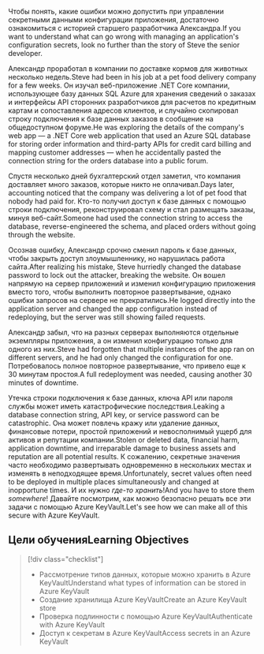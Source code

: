 <span data-ttu-id="12968-101">Чтобы понять, какие ошибки можно допустить при управлении секретными данными конфигурации приложения, достаточно ознакомиться с историей старшего разработчика Александра.</span><span class="sxs-lookup"><span data-stu-id="12968-101">If you want to understand what can go wrong with managing an application's configuration secrets, look no further than the story of Steve the senior developer.</span></span>

<span data-ttu-id="12968-102">Александр проработал в компании по доставке кормов для животных несколько недель.</span><span class="sxs-lookup"><span data-stu-id="12968-102">Steve had been in his job at a pet food delivery company for a few weeks.</span></span> <span data-ttu-id="12968-103">Он изучал веб-приложение .NET Core компании, использующее базу данных SQL Azure для хранения сведений о заказах и интерфейсы API сторонних разработчиков для расчетов по кредитным картам и сопоставления адресов клиентов, и случайно скопировал строку подключения к базе данных заказов в сообщение на общедоступном форуме.</span><span class="sxs-lookup"><span data-stu-id="12968-103">He was exploring the details of the company's web app &mdash; a .NET Core web application that used an Azure SQL database for storing order information and third-party APIs for credit card billing and mapping customer addresses &mdash; when he accidentally pasted the connection string for the orders database into a public forum.</span></span>

<span data-ttu-id="12968-104">Спустя несколько дней бухгалтерский отдел заметил, что компания доставляет много заказов, которые никто не оплачивал.</span><span class="sxs-lookup"><span data-stu-id="12968-104">Days later, accounting noticed that the company was delivering a lot of pet food that nobody had paid for.</span></span> <span data-ttu-id="12968-105">Кто-то получил доступ к базе данных с помощью строки подключения, реконструировал схему и стал размещать заказы, минуя веб-сайт.</span><span class="sxs-lookup"><span data-stu-id="12968-105">Someone had used the connection string to access the database, reverse-engineered the schema, and placed orders without going through the website.</span></span>

<span data-ttu-id="12968-106">Осознав ошибку, Александр срочно сменил пароль к базе данных, чтобы закрыть доступ злоумышленнику, но нарушилась работа сайта.</span><span class="sxs-lookup"><span data-stu-id="12968-106">After realizing his mistake, Steve hurriedly changed the database password to lock out the attacker, breaking the website.</span></span> <span data-ttu-id="12968-107">Он вошел напрямую на сервер приложений и изменил конфигурацию приложения вместо того, чтобы выполнить повторное развертывание, однако ошибки запросов на сервере не прекратились.</span><span class="sxs-lookup"><span data-stu-id="12968-107">He logged directly into the application server and changed the app configuration instead of redeploying, but the server was still showing failed requests.</span></span>

<span data-ttu-id="12968-108">Александр забыл, что на разных серверах выполняются отдельные экземпляры приложения, а он изменил конфигурацию только для одного из них.</span><span class="sxs-lookup"><span data-stu-id="12968-108">Steve had forgotten that multiple instances of the app ran on different servers, and he had only changed the configuration for one.</span></span> <span data-ttu-id="12968-109">Потребовалось полное повторное развертывание, что привело еще к 30 минутам простоя.</span><span class="sxs-lookup"><span data-stu-id="12968-109">A full redeployment was needed, causing another 30 minutes of downtime.</span></span>

<span data-ttu-id="12968-110">Утечка строки подключения к базе данных, ключа API или пароля службы может иметь катастрофические последствия.</span><span class="sxs-lookup"><span data-stu-id="12968-110">Leaking a database connection string, API key, or service password can be catastrophic.</span></span> <span data-ttu-id="12968-111">Она может повлечь кражу или удаление данных, финансовые потери, простой приложений и невосполнимый ущерб для активов и репутации компании.</span><span class="sxs-lookup"><span data-stu-id="12968-111">Stolen or deleted data, financial harm, application downtime, and irreparable damage to business assets and reputation are all potential results.</span></span> <span data-ttu-id="12968-112">К сожалению, секретные значения часто необходимо развертывать одновременно в нескольких местах и изменять в неподходящее время.</span><span class="sxs-lookup"><span data-stu-id="12968-112">Unfortunately, secret values often need to be deployed in multiple places simultaneously and changed at inopportune times.</span></span> <span data-ttu-id="12968-113">И их нужно *где-то хранить*!</span><span class="sxs-lookup"><span data-stu-id="12968-113">And you have to store them *somewhere*!</span></span> <span data-ttu-id="12968-114">Давайте посмотрим, как можно безопасно решать все эти задачи с помощью Azure KeyVault.</span><span class="sxs-lookup"><span data-stu-id="12968-114">Let's see how we can make all of this secure with Azure KeyVault.</span></span>

## <a name="learning-objectives"></a><span data-ttu-id="12968-115">Цели обучения</span><span class="sxs-lookup"><span data-stu-id="12968-115">Learning Objectives</span></span>
> [!div class="checklist"]
> * <span data-ttu-id="12968-116">Рассмотрение типов данных, которые можно хранить в Azure KeyVault</span><span class="sxs-lookup"><span data-stu-id="12968-116">Understand what types of information can be stored in Azure KeyVault</span></span>
> * <span data-ttu-id="12968-117">Создание хранилища Azure KeyVault</span><span class="sxs-lookup"><span data-stu-id="12968-117">Create an Azure KeyVault store</span></span>
> * <span data-ttu-id="12968-118">Проверка подлинности с помощью Azure KeyVault</span><span class="sxs-lookup"><span data-stu-id="12968-118">Authenticate with Azure KeyVault</span></span>
> * <span data-ttu-id="12968-119">Доступ к секретам в Azure KeyVault</span><span class="sxs-lookup"><span data-stu-id="12968-119">Access secrets in an Azure KeyVault</span></span>